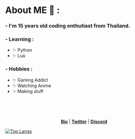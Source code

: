 # About ME 💬 :

### - I'm 15 years old coding enthutiast from Thailand.



### - Learning :
- ✨ Python
- ✨ Lua 

### - Hobbies : 
- ✨ Gaming Addict
- ✨ Watching Anime
- ✨ Making stuff

</br>
</br>
</br>

<p align="center">
  <strong><a href="https://e-z.bio/bonbon">Bio</a></strong> |
  <strong><a href="https://twitter.com/Syn22">Twitter</a></strong> |
   <strong><a href="discord.com/users/884037294330376242">Discord</a></strong> 
 
</p>


[![Top Langs](https://github-readme-stats.vercel.app/api/top-langs/?username=NoutBon)](https://github.com/anuraghazra/github-readme-stats)


